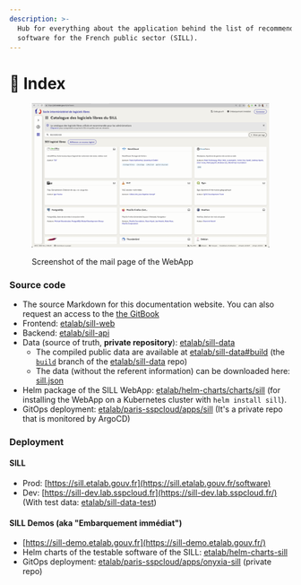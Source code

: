 ```yaml
---
description: >-
  Hub for everything about the application behind the list of recommended free
  software for the French public sector (SILL).
---
```


# 🎯 Index

<figure><img src=".gitbook/assets/image (2).png" alt=""><figcaption><p>Screenshot of the mail page of the WebApp</p></figcaption></figure>

### Source code

* The source Markdown for this documentation website. You can also request an access to the [the GitBook](https://app.gitbook.com/o/w6D6SnLwCXQaMMSzcTvp/s/WfLZKgyNVcGm8CUpiWb0/)
* Frontend: [etalab/sill-web](https://github.com/etalab/sill-web)
* Backend: [etalab/sill-api](https://github.com/etalab/sill-api)
* Data (source of truth, **private repository**): [etalab/sill-data](https://github.com/etalab/sill-data)
  * The compiled public data are available at [etalab/sill-data#build](https://github.com/etalab/sill-data/tree/build) (the [`build`](https://github.com/etalab/sill-data/tree/build) branch of the [etalab/sill-data](https://github.com/etalab/sill-data) repo)
  * The data (without the referent information) can be downloaded here: [sill.json](https://sill.etalab.gouv.fr/api/sill.json)
* Helm package of the SILL WebApp: [etalab/helm-charts/charts/sill](https://github.com/etalab/helm-charts/tree/main/charts/sill) (for installing the WebApp on a Kubernetes cluster with `helm install sill`).
* GitOps deployment: [etalab/paris-sspcloud/apps/sill](https://github.com/etalab/paris-sspcloud/tree/main/apps/sill) (It's a private repo that is monitored by ArgoCD)

### Deployment

#### SILL

* Prod: [https://sill.etalab.gouv.fr](https://sill.etalab.gouv.fr/software)
* Dev: [https://sill-dev.lab.sspcloud.fr](https://sill-dev.lab.sspcloud.fr/) (With test data: [etalab/sill-data-test](https://github.com/etalab/sill-data-test))

#### SILL Demos (aka "Embarquement immédiat")

* [https://sill-demo.etalab.gouv.fr](https://sill-demo.etalab.gouv.fr/)
* Helm charts of the testable software of the SILL: [etalab/helm-charts-sill](https://github.com/etalab/helm-charts-sill)
* GitOps deployment: [etalab/paris-sspcloud/apps/onyxia-sill](https://github.com/etalab/paris-sspcloud/tree/main/apps/onyxia-sill) (private repo)
